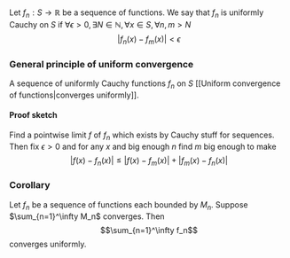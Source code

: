 Let $f_n:S\to\mathbb R$ be a sequence of functions. 
We say that $f_n$ is uniformly Cauchy on $S$ if
$\forall\epsilon>0,\exists N\in\mathbb N,\forall x\in S,\forall n,m>N$
$$
|f_n(x)-f_m(x)|<\epsilon
$$
### General principle of uniform convergence
A sequence of uniformly Cauchy functions $f_n$ on $S$ [[Uniform convergence of functions|converges uniformly]].
#### Proof sketch
Find a pointwise limit $f$ of $f_n$ 
which exists by Cauchy stuff for sequences. 
Then fix $\epsilon>0$ and for any $x$ and big enough $n$ find $m$ big enough to make
$$
|f(x)-f_n(x)|\leq |f(x)-f_m(x)|+|f_m(x)-f_n(x)|
$$

### Corollary
Let $f_n$ be a sequence of functions each bounded by $M_n$. 
Suppose $\sum_{n=1}^\infty M_n$ converges. 
Then
$$\sum_{n=1}^\infty f_n$$
converges uniformly.